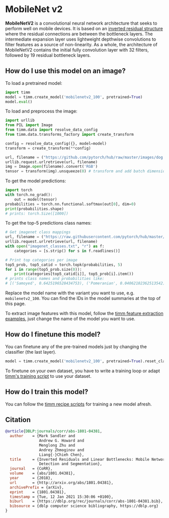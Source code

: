 # MobileNet v2

**MobileNetV2** is a convolutional neural network architecture that seeks to perform well on mobile devices. It is based on an [inverted residual structure](https://paperswithcode.com/method/inverted-residual-block) where the residual connections are between the bottleneck layers.  The intermediate expansion layer uses lightweight depthwise convolutions to filter features as a source of non-linearity. As a whole, the architecture of MobileNetV2 contains the initial fully convolution layer with 32 filters, followed by 19 residual bottleneck layers.

## How do I use this model on an image?
To load a pretrained model:

```python
import timm
model = timm.create_model('mobilenetv2_100', pretrained=True)
model.eval()
```

To load and preprocess the image:
```python 
import urllib
from PIL import Image
from timm.data import resolve_data_config
from timm.data.transforms_factory import create_transform

config = resolve_data_config({}, model=model)
transform = create_transform(**config)

url, filename = ("https://github.com/pytorch/hub/raw/master/images/dog.jpg", "dog.jpg")
urllib.request.urlretrieve(url, filename)
img = Image.open(filename).convert('RGB')
tensor = transform(img).unsqueeze(0) # transform and add batch dimension
```

To get the model predictions:
```python
import torch
with torch.no_grad():
    out = model(tensor)
probabilities = torch.nn.functional.softmax(out[0], dim=0)
print(probabilities.shape)
# prints: torch.Size([1000])
```

To get the top-5 predictions class names:
```python
# Get imagenet class mappings
url, filename = ("https://raw.githubusercontent.com/pytorch/hub/master/imagenet_classes.txt", "imagenet_classes.txt")
urllib.request.urlretrieve(url, filename) 
with open("imagenet_classes.txt", "r") as f:
    categories = [s.strip() for s in f.readlines()]

# Print top categories per image
top5_prob, top5_catid = torch.topk(probabilities, 5)
for i in range(top5_prob.size(0)):
    print(categories[top5_catid[i]], top5_prob[i].item())
# prints class names and probabilities like:
# [('Samoyed', 0.6425196528434753), ('Pomeranian', 0.04062102362513542), ('keeshond', 0.03186424449086189), ('white wolf', 0.01739676296710968), ('Eskimo dog', 0.011717947199940681)]
```

Replace the model name with the variant you want to use, e.g. `mobilenetv2_100`. You can find the IDs in the model summaries at the top of this page.

To extract image features with this model, follow the [timm feature extraction examples](https://rwightman.github.io/pytorch-image-models/feature_extraction/), just change the name of the model you want to use.

## How do I finetune this model?
You can finetune any of the pre-trained models just by changing the classifier (the last layer).
```python
model = timm.create_model('mobilenetv2_100', pretrained=True).reset_classifier(NUM_FINETUNE_CLASSES)
```
To finetune on your own dataset, you have to write a training loop or adapt [timm's training
script](https://github.com/rwightman/pytorch-image-models/blob/master/train.py) to use your dataset.

## How do I train this model?

You can follow the [timm recipe scripts](https://rwightman.github.io/pytorch-image-models/scripts/) for training a new model afresh.

## Citation

```BibTeX
@article{DBLP:journals/corr/abs-1801-04381,
  author    = {Mark Sandler and
               Andrew G. Howard and
               Menglong Zhu and
               Andrey Zhmoginov and
               Liang{-}Chieh Chen},
  title     = {Inverted Residuals and Linear Bottlenecks: Mobile Networks for Classification,
               Detection and Segmentation},
  journal   = {CoRR},
  volume    = {abs/1801.04381},
  year      = {2018},
  url       = {http://arxiv.org/abs/1801.04381},
  archivePrefix = {arXiv},
  eprint    = {1801.04381},
  timestamp = {Tue, 12 Jan 2021 15:30:06 +0100},
  biburl    = {https://dblp.org/rec/journals/corr/abs-1801-04381.bib},
  bibsource = {dblp computer science bibliography, https://dblp.org}
}
```

<!--
Type: model-index
Collections:
- Name: MobileNet V2
  Paper:
    Title: 'MobileNetV2: Inverted Residuals and Linear Bottlenecks'
    URL: https://paperswithcode.com/paper/mobilenetv2-inverted-residuals-and-linear
Models:
- Name: mobilenetv2_100
  In Collection: MobileNet V2
  Metadata:
    FLOPs: 401920448
    Parameters: 3500000
    File Size: 14202571
    Architecture:
    - 1x1 Convolution
    - Batch Normalization
    - Convolution
    - Depthwise Separable Convolution
    - Dropout
    - Inverted Residual Block
    - Max Pooling
    - ReLU6
    - Residual Connection
    - Softmax
    Tasks:
    - Image Classification
    Training Techniques:
    - RMSProp
    - Weight Decay
    Training Data:
    - ImageNet
    Training Resources: 16x GPUs
    ID: mobilenetv2_100
    LR: 0.045
    Crop Pct: '0.875'
    Momentum: 0.9
    Batch Size: 1536
    Image Size: '224'
    Weight Decay: 4.0e-05
    Interpolation: bicubic
    RMSProp Decay: 0.9
  Code: https://github.com/rwightman/pytorch-image-models/blob/9a25fdf3ad0414b4d66da443fe60ae0aa14edc84/timm/models/efficientnet.py#L955
  Weights: https://github.com/rwightman/pytorch-image-models/releases/download/v0.1-weights/mobilenetv2_100_ra-b33bc2c4.pth
  Results:
  - Task: Image Classification
    Dataset: ImageNet
    Metrics:
      Top 1 Accuracy: 72.95%
      Top 5 Accuracy: 91.0%
- Name: mobilenetv2_110d
  In Collection: MobileNet V2
  Metadata:
    FLOPs: 573958832
    Parameters: 4520000
    File Size: 18316431
    Architecture:
    - 1x1 Convolution
    - Batch Normalization
    - Convolution
    - Depthwise Separable Convolution
    - Dropout
    - Inverted Residual Block
    - Max Pooling
    - ReLU6
    - Residual Connection
    - Softmax
    Tasks:
    - Image Classification
    Training Techniques:
    - RMSProp
    - Weight Decay
    Training Data:
    - ImageNet
    Training Resources: 16x GPUs
    ID: mobilenetv2_110d
    LR: 0.045
    Crop Pct: '0.875'
    Momentum: 0.9
    Batch Size: 1536
    Image Size: '224'
    Weight Decay: 4.0e-05
    Interpolation: bicubic
    RMSProp Decay: 0.9
  Code: https://github.com/rwightman/pytorch-image-models/blob/9a25fdf3ad0414b4d66da443fe60ae0aa14edc84/timm/models/efficientnet.py#L969
  Weights: https://github.com/rwightman/pytorch-image-models/releases/download/v0.1-weights/mobilenetv2_110d_ra-77090ade.pth
  Results:
  - Task: Image Classification
    Dataset: ImageNet
    Metrics:
      Top 1 Accuracy: 75.05%
      Top 5 Accuracy: 92.19%
- Name: mobilenetv2_120d
  In Collection: MobileNet V2
  Metadata:
    FLOPs: 888510048
    Parameters: 5830000
    File Size: 23651121
    Architecture:
    - 1x1 Convolution
    - Batch Normalization
    - Convolution
    - Depthwise Separable Convolution
    - Dropout
    - Inverted Residual Block
    - Max Pooling
    - ReLU6
    - Residual Connection
    - Softmax
    Tasks:
    - Image Classification
    Training Techniques:
    - RMSProp
    - Weight Decay
    Training Data:
    - ImageNet
    Training Resources: 16x GPUs
    ID: mobilenetv2_120d
    LR: 0.045
    Crop Pct: '0.875'
    Momentum: 0.9
    Batch Size: 1536
    Image Size: '224'
    Weight Decay: 4.0e-05
    Interpolation: bicubic
    RMSProp Decay: 0.9
  Code: https://github.com/rwightman/pytorch-image-models/blob/9a25fdf3ad0414b4d66da443fe60ae0aa14edc84/timm/models/efficientnet.py#L977
  Weights: https://github.com/rwightman/pytorch-image-models/releases/download/v0.1-weights/mobilenetv2_120d_ra-5987e2ed.pth
  Results:
  - Task: Image Classification
    Dataset: ImageNet
    Metrics:
      Top 1 Accuracy: 77.28%
      Top 5 Accuracy: 93.51%
- Name: mobilenetv2_140
  In Collection: MobileNet V2
  Metadata:
    FLOPs: 770196784
    Parameters: 6110000
    File Size: 24673555
    Architecture:
    - 1x1 Convolution
    - Batch Normalization
    - Convolution
    - Depthwise Separable Convolution
    - Dropout
    - Inverted Residual Block
    - Max Pooling
    - ReLU6
    - Residual Connection
    - Softmax
    Tasks:
    - Image Classification
    Training Techniques:
    - RMSProp
    - Weight Decay
    Training Data:
    - ImageNet
    Training Resources: 16x GPUs
    ID: mobilenetv2_140
    LR: 0.045
    Crop Pct: '0.875'
    Momentum: 0.9
    Batch Size: 1536
    Image Size: '224'
    Weight Decay: 4.0e-05
    Interpolation: bicubic
    RMSProp Decay: 0.9
  Code: https://github.com/rwightman/pytorch-image-models/blob/9a25fdf3ad0414b4d66da443fe60ae0aa14edc84/timm/models/efficientnet.py#L962
  Weights: https://github.com/rwightman/pytorch-image-models/releases/download/v0.1-weights/mobilenetv2_140_ra-21a4e913.pth
  Results:
  - Task: Image Classification
    Dataset: ImageNet
    Metrics:
      Top 1 Accuracy: 76.51%
      Top 5 Accuracy: 93.0%
-->